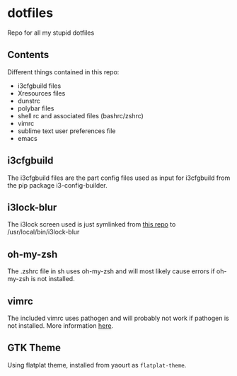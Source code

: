 # dotfiles
Repo for all my stupid dotfiles

## Contents
Different things contained in this repo:

* i3cfgbuild files
* Xresources files
* dunstrc
* polybar files
* shell rc and associated files (bashrc/zshrc)
* vimrc
* sublime text user preferences file
* emacs

## i3cfgbuild
The i3cfgbuild files are the part config files used as input for i3cfgbuild from the pip package i3-config-builder.

## i3lock-blur
The i3lock screen used is just symlinked from [this repo](https://github.com/brileb73/i3lock-blur) to /usr/local/bin/i3lock-blur

## oh-my-zsh
The .zshrc file in sh uses oh-my-zsh and will most likely cause errors if oh-my-zsh is not installed.

## vimrc
The included vimrc uses pathogen and will probably not work if pathogen is not installed. More information [here](vim/README.md).

## GTK Theme
Using flatplat theme, installed from yaourt as `flatplat-theme`.

